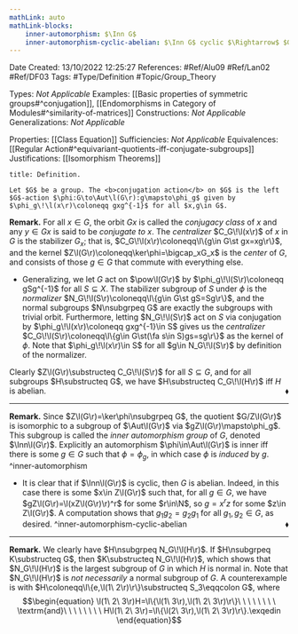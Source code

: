 ```yaml
---
mathLink: auto
mathLink-blocks:
    inner-automorphism: $\Inn G$
    inner-automorphism-cyclic-abelian: $\Inn G$ cyclic $\Rightarrow$ $G$ abelian
---
```


<div class="topSpace"></div>

Date Created: 13/10/2022 12:25:27
References: #Ref/Alu09 #Ref/Lan02 #Ref/DF03
Tags: #Type/Definition #Topic/Group_Theory

Types: <i>Not Applicable</i>
Examples: [[Basic properties of symmetric groups#^conjugation]], [[Endomorphisms in Category of Modules#^similarity-of-matrices]]
Constructions: <i>Not Applicable</i>
Generalizations: <i>Not Applicable</i>

Properties: [[Class Equation]]
Sufficiencies: <i>Not Applicable</i>
Equivalences: [[Regular Action#^equivariant-quotients-iff-conjugate-subgroups]]
Justifications: [[Isomorphism Theorems]]

``` ad-Definition
title: Definition.

Let $G$ be a group. The <b>conjugation action</b> on $G$ is the left $G$-action $\phi:G\to\Aut\l(G\r):g\mapsto\phi_g$ given by $\phi_g\!\l(x\r)\coloneqq gxg^{-1}$ for all $x,g\in G$.

```

<b>Remark.</b> For all $x\in G$, the orbit $Gx$ is called the <i>conjugacy class</i> of $x$ and any $y\in Gx$ is said to be <i>conjugate to $x$</i>. The <i>centralizer</i> $C_G\!\l(x\r)$ of $x$ in $G$ is the stabilizer $G_x$; that is, $C_G\!\l(x\r)\coloneqq\l\{g\in G\st gx=xg\r\}$, and the kernel $Z\l(G\r)\coloneqq\ker\phi=\bigcap_xG_x$ is the <i>center</i> of $G$, and consists of those $g\in G$ that commute with everything else.
* Generalizing, we let $G$ act on $\pow\l(G\r)$ by $\phi_g\!\l(S\r)\coloneqq gSg^{-1}$ for all $S\subseteq X$. The stabilizer subgroup of $S$ under $\phi$ is the <i>normalizer</i> $N_G\!\l(S\r)\coloneqq\l\{g\in G\st gS=Sg\r\}$, and the normal subgroups $N\nsubgrpeq G$ are exactly the subgroups with trivial orbit. Furthermore, letting $N_G\!\l(S\r)$ act on $S$ via conjugation by $\phi_g\!\l(x\r)\coloneqq gxg^{-1}\in S$ gives us the <i>centralizer</i> $C_G\!\l(S\r)\coloneqq\l\{g\in G\st(\fa s\in S)gs=sg\r\}$ as the kernel of $\phi$. Note that $\phi_g\!\l(x\r)\in S$ for all $g\in N_G\!\l(S\r)$ by definition of the normalizer.

Clearly $Z\l(G\r)\substructeq C_G\!\l(S\r)$ for all $S\subseteq G$, and for all subgroups $H\substructeq G$, we have $H\substructeq C_G\!\l(H\r)$ iff $H$ is abelian.<span style="float:right;">$\blacklozenge$</span>

---

<b>Remark.</b> Since $Z\l(G\r)=\ker\phi\nsubgrpeq G$, the quotient $G/Z\l(G\r)$ is isomorphic to a subgroup of $\Aut\l(G\r)$ via $gZ\l(G\r)\mapsto\phi_g$. This subgroup is called the <i>inner automorphism group</i> of $G$, denoted $\Inn\l(G\r)$. Explicitly an automorphism $\phi\in\Aut\l(G\r)$ is inner iff there is some $g\in G$ such that $\phi=\phi_g$, in which case $\phi$ is <i>induced</i> by $g$. ^inner-automorphism
* It is clear that if $\Inn\l(G\r)$ is cyclic, then $G$ is abelian. Indeed, in this case there is some $x\in Z\l(G\r)$ such that, for all $g\in G$, we have $gZ\l(G\r)=\l(xZ\l(G\r)\r)^r$ for some $r\in\N$, so $g=x^rz$ for some $z\in Z\l(G\r)$. A computation shows that $g_1g_2=g_2g_1$ for all $g_1,g_2\in G$, as desired.<span style="float:right;">$\blacklozenge$</span> ^inner-automorphism-cyclic-abelian

---

<b>Remark.</b> We clearly have $H\nsubgrpeq N_G\!\l(H\r)$. If $H\nsubgrpeq K\substructeq G$, then $K\substructeq N_G\!\l(H\r)$, which shows that $N_G\!\l(H\r)$ is the largest subgroup of $G$ in which $H$ is normal in. Note that $N_G\!\l(H\r)$ is _not necessarily_ a normal subgroup of $G$. A counterexample is with $H\coloneqq\l\{e,\l(1\ 2\r)\r\}\substructeq S_3\eqqcolon G$, where
$$\begin{equation}
    \l(1\ 2\ 3\r)H=\l\{\l(1\ 3\r),\l(1\ 2\ 3\r)\r\}\ \ \ \ \ \ \ \ \textrm{and}\ \ \ \ \ \ \ \ H\l(1\ 2\ 3\r)=\l\{\l(2\ 3\r),\l(1\ 2\ 3\r)\r\}.\exqedin
\end{equation}$$
